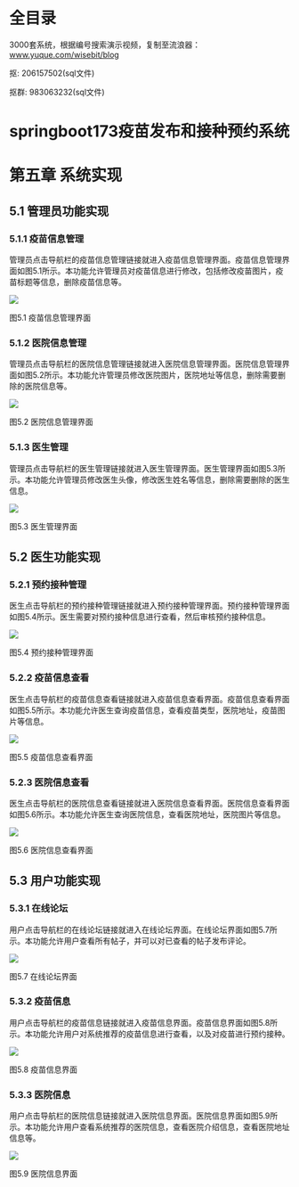 # 全目录

3000套系统，根据编号搜索演示视频，复制至流浪器：www.yuque.com/wisebit/blog


<p>抠: 206157502(sql文件)</p>
<p>抠群: 983063232(sql文件)</p>


# springboot173疫苗发布和接种预约系统
# 第五章 系统实现
## 5.1 管理员功能实现
### 5.1.1 疫苗信息管理
管理员点击导航栏的疫苗信息管理链接就进入疫苗信息管理界面。疫苗信息管理界面如图5.1所示。本功能允许管理员对疫苗信息进行修改，包括修改疫苗图片，疫苗标题等信息，删除疫苗信息等。

![](/md/blog.016.png)

图5.1 疫苗信息管理界面
### 5.1.2 医院信息管理
管理员点击导航栏的医院信息管理链接就进入医院信息管理界面。医院信息管理界面如图5.2所示。本功能允许管理员修改医院图片，医院地址等信息，删除需要删除的医院信息等。

![](/md/blog.017.png)

图5.2 医院信息管理界面
### 5.1.3 医生管理
管理员点击导航栏的医生管理链接就进入医生管理界面。医生管理界面如图5.3所示。本功能允许管理员修改医生头像，修改医生姓名等信息，删除需要删除的医生信息。

![](/md/blog.018.png)

图5.3 医生管理界面
## 5.2 医生功能实现
### 5.2.1 预约接种管理
医生点击导航栏的预约接种管理链接就进入预约接种管理界面。预约接种管理界面如图5.4所示。医生需要对预约接种信息进行查看，然后审核预约接种信息。

![](/md/blog.019.png)

图5.4 预约接种管理界面
### 5.2.2 疫苗信息查看
医生点击导航栏的疫苗信息查看链接就进入疫苗信息查看界面。疫苗信息查看界面如图5.5所示。本功能允许医生查询疫苗信息，查看疫苗类型，医院地址，疫苗图片等信息。

![](/md/blog.020.png)

图5.5 疫苗信息查看界面
### 5.2.3 医院信息查看
医生点击导航栏的医院信息查看链接就进入医院信息查看界面。医院信息查看界面如图5.6所示。本功能允许医生查询医院信息，查看医院地址，医院图片等信息。

![](/md/blog.021.png)

图5.6 医院信息查看界面
## 5.3 用户功能实现
### 5.3.1 在线论坛
用户点击导航栏的在线论坛链接就进入在线论坛界面。在线论坛界面如图5.7所示。本功能允许用户查看所有帖子，并可以对已查看的帖子发布评论。

![](/md/blog.022.png)

图5.7 在线论坛界面
### 5.3.2 疫苗信息
用户点击导航栏的疫苗信息链接就进入疫苗信息界面。疫苗信息界面如图5.8所示。本功能允许用户对系统推荐的疫苗信息进行查看，以及对疫苗进行预约接种。

![](/md/blog.023.png)

图5.8 疫苗信息界面
### 5.3.3 医院信息 
用户点击导航栏的医院信息链接就进入医院信息界面。医院信息界面如图5.9所示。本功能允许用户查看系统推荐的医院信息，查看医院介绍信息，查看医院地址信息等。

![](/md/blog.024.png)

图5.9 医院信息界面

